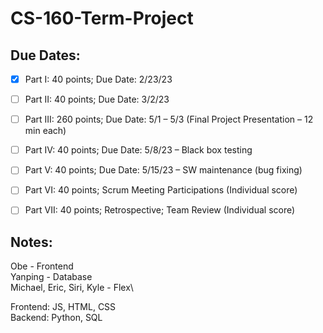 # CS-160-Term-Project

## Due Dates:
- [x] Part I:		40 points; Due Date: 2/23/23
- [ ] Part II: 	40 points; Due Date: 3/2/23
- [ ] Part III: 	260 points; Due Date: 5/1 – 5/3 (Final Project Presentation – 12 min each)
- [ ] Part IV: 	40 points; Due Date: 5/8/23 – Black box testing
- [ ] Part V:	40 points; Due Date: 5/15/23 – SW maintenance (bug fixing)
- [ ] Part VI:	40 points; Scrum Meeting Participations (Individual score)
- [ ] Part VII:	40 points; Retrospective; Team Review (Individual score)



## Notes:
Obe - Frontend\
Yanping - Database\
Michael, Eric, Siri, Kyle - Flex\

Frontend: JS, HTML, CSS\
Backend: Python, SQL
